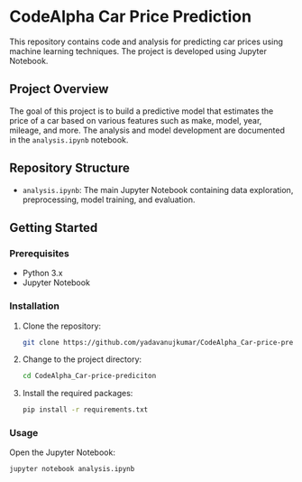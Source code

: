 # CodeAlpha Car Price Prediction

This repository contains code and analysis for predicting car prices using machine learning techniques. The project is developed using Jupyter Notebook.

## Project Overview

The goal of this project is to build a predictive model that estimates the price of a car based on various features such as make, model, year, mileage, and more. 
The analysis and model development are documented in the `analysis.ipynb` notebook.

## Repository Structure

- `analysis.ipynb`: The main Jupyter Notebook containing data exploration, preprocessing, model training, and evaluation.

## Getting Started

### Prerequisites

- Python 3.x
- Jupyter Notebook

### Installation

1. Clone the repository:
    ```sh
    git clone https://github.com/yadavanujkumar/CodeAlpha_Car-price-prediciton.git
    ```
2. Change to the project directory:
    ```sh
    cd CodeAlpha_Car-price-prediciton
    ```
3. Install the required packages:
    ```sh
    pip install -r requirements.txt
    ```

### Usage

Open the Jupyter Notebook:
```sh
jupyter notebook analysis.ipynb
